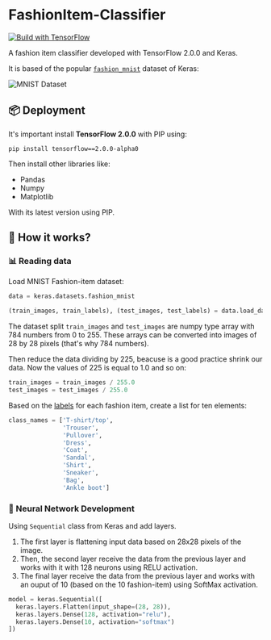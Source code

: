 # FashionItem-Classifier

[![Build with TensorFlow](https://img.shields.io/static/v1?label=Made%20with&message=TensorFlow%202.0.0&color=orange)](https://www.tensorflow.org/)

A fashion item classifier developed with TensorFlow 2.0.0 and Keras.

It is based of the popular [`fashion_mnist`](https://github.com/zalandoresearch/fashion-mnist) dataset of Keras:

![MNIST Dataset](https://github.com/zalandoresearch/fashion-mnist/raw/master/doc/img/fashion-mnist-sprite.png)

## 📦 Deployment
It's important install **TensorFlow 2.0.0** with PIP using:
```
pip install tensorflow==2.0.0-alpha0
```

Then install other libraries like:
* Pandas
* Numpy
* Matplotlib

With its latest version using PIP.

## 🚀 How it works?

### 📊 Reading data

Load MNIST Fashion-item dataset:

```python
data = keras.datasets.fashion_mnist

(train_images, train_labels), (test_images, test_labels) = data.load_data()

```

The dataset split `train_images` and `test_images` are numpy type array with 784 numbers from 0 to 255. These arrays can be converted into images of 28 by 28 pixels (that's why 784 numbers).

Then reduce the data dividing by 225, beacuse is a good practice shrink our data. Now the values of 225 is equal to 1.0 and so on:

```python
train_images = train_images / 255.0
test_images = test_images / 255.0
```

Based on the [labels](https://github.com/zalandoresearch/fashion-mnist#labels) for each fashion item, create a list for ten elements:

```python
class_names = ['T-shirt/top',
               'Trouser',
               'Pullover',
               'Dress',
               'Coat',
               'Sandal',
               'Shirt',
               'Sneaker',
               'Bag',
               'Ankle boot']
```

### 🧠 Neural Network Development

Using `Sequential` class from Keras and add layers.

1. The first layer is flattening input data based on 28x28 pixels of the image.
2. Then, the second layer receive the data from the previous layer and works with it with 128 neurons using RELU activation.
3. The final layer receive the data from the previous layer and works with an ouput of 10 (based on the 10 fashion-item) using SoftMax activation.

```python
model = keras.Sequential([
  keras.layers.Flatten(input_shape=(28, 28)),
  keras.layers.Dense(128, activation="relu"),
  keras.layers.Dense(10, activation="softmax")
])
```

